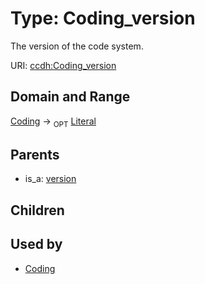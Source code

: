 
# Type: Coding_version


The version of the code system.

URI: [ccdh:Coding_version](https://ccdh.example.org/ccdh/Coding_version)


## Domain and Range

[Coding](Coding.md) ->  <sub>OPT</sub> [Literal](types/Literal.md)

## Parents

 *  is_a: [version](version.md)

## Children


## Used by

 * [Coding](Coding.md)
